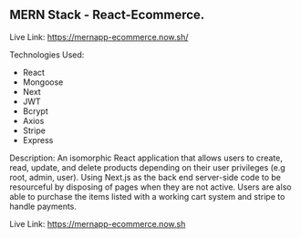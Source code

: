 ## MERN Stack - React-Ecommerce.

Live Link: https://mernapp-ecommerce.now.sh/

Technologies Used:
- React
- Mongoose
- Next
- JWT
- Bcrypt
- Axios
- Stripe
- Express

Description: 
An isomorphic React application that allows users to create, read, update, and delete products depending on their user privileges (e.g root, admin, user). Using Next.js as the back end server-side code to be resourceful by disposing of pages when they are not active. Users are also able to purchase the items listed with a working cart system and stripe to handle payments.




Live Link: https://mernapp-ecommerce.now.sh
